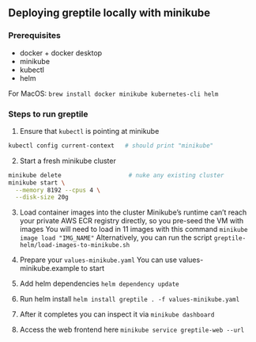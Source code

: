 ## Deploying greptile locally with minikube

### Prerequisites
  - docker + docker desktop
  - minikube
  - kubectl 
  - helm

For MacOS: `brew install docker minikube kubernetes-cli helm`

### Steps to run greptile
1. Ensure that `kubectl` is pointing at minikube

```bash
kubectl config current-context   # should print "minikube"
```

2. Start a fresh minikube cluster
```bash
minikube delete                   # nuke any existing cluster
minikube start \
  --memory 8192 --cpus 4 \
  --disk-size 20g
```

3. Load container images into the cluster
Minikube’s runtime can’t reach your private AWS ECR registry directly, so you pre-seed the VM with images
You will need to load in 11 images with this command
`minikube image load "IMG_NAME"`
Alternatively, you can run the script `greptile-helm/load-images-to-minikube.sh`

3. Prepare your `values-minikube.yaml`
You can use values-minikube.example to start

4. Add helm dependencies
`helm dependency update`

5. Run helm install
`helm install greptile . -f values-minikube.yaml`

6. After it completes you can inspect it via `minikube dashboard`

7. Access the web frontend here `minikube service greptile-web --url`


